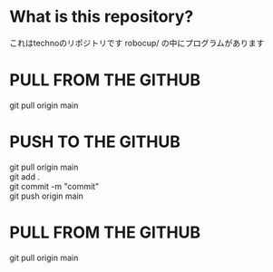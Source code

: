 # What is this repository?
これはtechnoのリポジトリです
robocup/ の中にプログラムがあります
# PULL FROM THE GITHUB
git pull origin main
# PUSH TO THE GITHUB
git pull origin main <br>
git add . <br>
git commit -m "commit" <br>
git push origin main <br>
# PULL FROM THE GITHUB
git pull origin main
